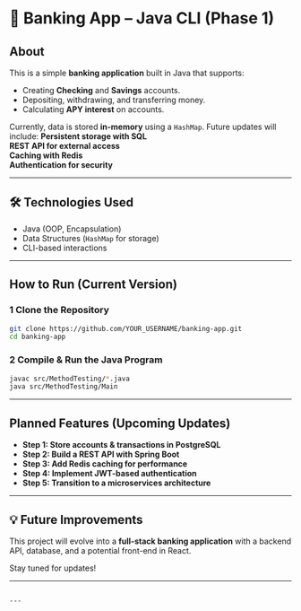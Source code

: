 # 🏦 Banking App – Java CLI (Phase 1)

## About

This is a simple **banking application** built in Java that supports:

- Creating **Checking** and **Savings** accounts.
- Depositing, withdrawing, and transferring money.
- Calculating **APY interest** on accounts.

Currently, data is stored **in-memory** using a `HashMap`. Future updates will include:
**Persistent storage with SQL**  
 **REST API for external access**  
 **Caching with Redis**  
 **Authentication for security**

---

## 🛠 Technologies Used

- Java (OOP, Encapsulation)
- Data Structures (`HashMap` for storage)
- CLI-based interactions

---

## How to Run (Current Version)

### **1 Clone the Repository**

```bash
git clone https://github.com/YOUR_USERNAME/banking-app.git
cd banking-app
```

### **2️ Compile & Run the Java Program**

```bash
javac src/MethodTesting/*.java
java src/MethodTesting/Main
```

---

## Planned Features (Upcoming Updates)

- **Step 1: Store accounts & transactions in PostgreSQL**
- **Step 2: Build a REST API with Spring Boot**
- **Step 3: Add Redis caching for performance**
- **Step 4: Implement JWT-based authentication**
- **Step 5: Transition to a microservices architecture**

---

## 💡 Future Improvements

This project will evolve into a **full-stack banking application** with a backend API, database, and a potential front-end in React.

Stay tuned for updates!

---

```

---
```
